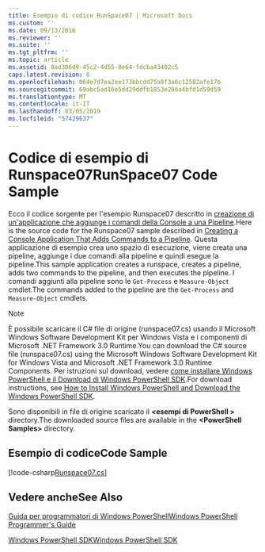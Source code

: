 ```yaml
---
title: Esempio di codice RunSpace07 | Microsoft Docs
ms.custom: ''
ms.date: 09/13/2016
ms.reviewer: ''
ms.suite: ''
ms.tgt_pltfrm: ''
ms.topic: article
ms.assetid: 8ad306d9-45c2-4d55-8e64-fdcba43402c5
caps.latest.revision: 6
ms.openlocfilehash: 064e7d7ea2ee173bbcdd75a9f3a6c12582afe17b
ms.sourcegitcommit: 69abc5ad16e5dd29ddfb1853e266a4bfd1d59d59
ms.translationtype: MT
ms.contentlocale: it-IT
ms.lasthandoff: 03/05/2019
ms.locfileid: "57429637"
---
```

# <a name="runspace07-code-sample"></a><span data-ttu-id="9c89e-102">Codice di esempio di Runspace07</span><span class="sxs-lookup"><span data-stu-id="9c89e-102">RunSpace07 Code Sample</span></span>

<span data-ttu-id="9c89e-103">Ecco il codice sorgente per l'esempio Runspace07 descritto in [creazione di un'applicazione che aggiunge i comandi della Console a una Pipeline](http://msdn.microsoft.com/en-us/01eb7808-e97b-4905-80be-9e2fa38c262e).</span><span class="sxs-lookup"><span data-stu-id="9c89e-103">Here is the source code for the Runspace07 sample described in [Creating a Console Application That Adds Commands to a Pipeline](http://msdn.microsoft.com/en-us/01eb7808-e97b-4905-80be-9e2fa38c262e).</span></span> <span data-ttu-id="9c89e-104">Questa applicazione di esempio crea uno spazio di esecuzione, viene creata una pipeline, aggiunge i due comandi alla pipeline e quindi esegue la pipeline.</span><span class="sxs-lookup"><span data-stu-id="9c89e-104">This sample application creates a runspace, creates a pipeline, adds two commands to the pipeline, and then executes the pipeline.</span></span> <span data-ttu-id="9c89e-105">I comandi aggiunti alla pipeline sono le `Get-Process` e `Measure-Object` cmdlet.</span><span class="sxs-lookup"><span data-stu-id="9c89e-105">The commands added to the pipeline are the `Get-Process` and `Measure-Object` cmdlets.</span></span>

> [!NOTE]
> <span data-ttu-id="9c89e-106">È possibile scaricare il C# file di origine (runspace07.cs) usando il Microsoft Windows Software Development Kit per Windows Vista e i componenti di Microsoft .NET Framework 3.0 Runtime.</span><span class="sxs-lookup"><span data-stu-id="9c89e-106">You can download the C# source file (runspace07.cs) using the Microsoft Windows Software Development Kit for Windows Vista and Microsoft .NET Framework 3.0 Runtime Components.</span></span> <span data-ttu-id="9c89e-107">Per istruzioni sul download, vedere [come installare Windows PowerShell e il Download di Windows PowerShell SDK](/powershell/developer/installing-the-windows-powershell-sdk).</span><span class="sxs-lookup"><span data-stu-id="9c89e-107">For download instructions, see [How to Install Windows PowerShell and Download the Windows PowerShell SDK](/powershell/developer/installing-the-windows-powershell-sdk).</span></span>
>
> <span data-ttu-id="9c89e-108">Sono disponibili in file di origine scaricato il  **\<esempi di PowerShell >** directory.</span><span class="sxs-lookup"><span data-stu-id="9c89e-108">The downloaded source files are available in the **\<PowerShell Samples>** directory.</span></span>

## <a name="code-sample"></a><span data-ttu-id="9c89e-109">Esempio di codice</span><span class="sxs-lookup"><span data-stu-id="9c89e-109">Code Sample</span></span>

[!code-csharp[Runspace07.cs](../../powershell-sdk-samples/SDK-2.0/csharp/Runspace07/Runspace07.cs#L11-L108 "Runspace07.cs")]

## <a name="see-also"></a><span data-ttu-id="9c89e-110">Vedere anche</span><span class="sxs-lookup"><span data-stu-id="9c89e-110">See Also</span></span>

[<span data-ttu-id="9c89e-111">Guida per programmatori di Windows PowerShell</span><span class="sxs-lookup"><span data-stu-id="9c89e-111">Windows PowerShell Programmer's Guide</span></span>](./windows-powershell-programmer-s-guide.md)

[<span data-ttu-id="9c89e-112">Windows PowerShell SDK</span><span class="sxs-lookup"><span data-stu-id="9c89e-112">Windows PowerShell SDK</span></span>](../windows-powershell-reference.md)